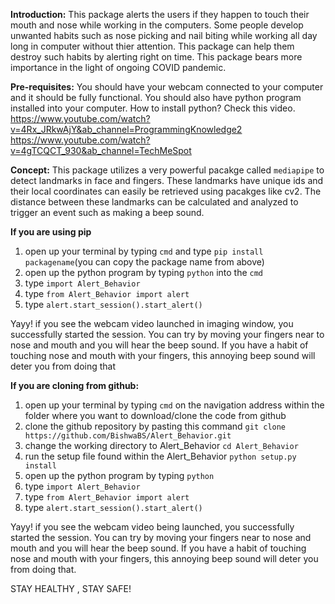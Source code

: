 **Introduction:**
This package alerts the users if they happen to touch their mouth and nose
while working in the computers. Some people develop unwanted habits such as
nose picking and nail biting while working all day long in computer without thier attention. This package
can help them destroy such habits by alerting right on time. This package bears more importance in the light of ongoing COVID pandemic.

**Pre-requisites:**
You should have your webcam connected to your computer and it should be fully functional. You should also have python program installed into your computer. How to install python? Check this video. https://www.youtube.com/watch?v=4Rx_JRkwAjY&ab_channel=ProgrammingKnowledge2 https://www.youtube.com/watch?v=4gTCQCT_930&ab_channel=TechMeSpot

**Concept:**
This package utilizes a very powerful pacakge called `mediapipe` to detect landmarks in face and fingers. These landmarks have unique ids and their local coordinates can easily be retrieved using pacakges like cv2. The distance between these landmarks can be calculated and analyzed to trigger an event such as making a beep sound.

**If  you are using pip**

1. open up your terminal by typing `cmd` and type `pip install packagename`(you can copy the package name from above)
1. open up the python program by typing `python` into the `cmd`
1. type `import Alert_Behavior`
1. type `from Alert_Behavior import alert`
1. type `alert.start_session().start_alert()`

Yayy! if you see the webcam video launched in imaging window, you successfully started the session. You can try by moving your fingers near to nose and mouth and you will hear the beep sound. If you have a habit of touching nose and mouth with your fingers, this annoying beep sound will deter you from doing that

**If you are cloning from github:**

1. open up your terminal by typing `cmd` on the navigation address within the folder where you want to download/clone the code from github
1. clone the github repository by pasting this command  `git clone https://github.com/BishwaBS/Alert_Behavior.git`
1. change the working directory to Alert_Behavior  `cd Alert_Behavior`
1. run the setup file found within the Alert_Behavior `python setup.py install`
1. open up the python program by typing `python`
1. type `import Alert_Behavior`
1. type `from Alert_Behavior import alert`
1. type `alert.start_session().start_alert()`

Yayy! if you see the webcam video being launched, you successfully started the session. You can try by moving your fingers near to nose and mouth and you will hear the beep sound. If you have a habit of touching nose and mouth with your fingers, this annoying beep sound will deter you from doing that. 

STAY HEALTHY , STAY SAFE!
